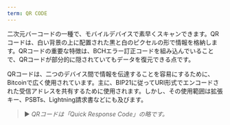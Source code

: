 ```yaml
---
term: QR CODE
---
```


二次元バーコードの一種で、モバイルデバイスで素早くスキャンできます。QRコードは、白い背景の上に配置された黒と白のピクセルの形で情報を格納します。QRコードの重要な特徴は、BCHエラー訂正コードを組み込んでいることで、QRコードが部分的に隠されていてもデータを復元できる点です。

QRコードは、二つのデバイス間で情報を伝達することを容易にするために、Bitcoinで広く使用されています。主に、BIP21に従ってURI形式でエンコードされた受信アドレスを共有するために使用されます。しかし、その使用範囲は拡張キー、PSBTs、Lightning請求書などにも及びます。

> ► *QRコードは「Quick Response Code」の略です。*